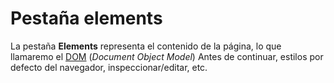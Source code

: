 # Pestaña elements

La pestaña **Elements** representa el contenido de la página, lo que llamaremo el [DOM](https://es.wikipedia.org/wiki/Document_Object_Model) (*Document Object Model*) 
Antes de continuar, estilos por defecto del navegador, inspeccionar/editar, etc.
